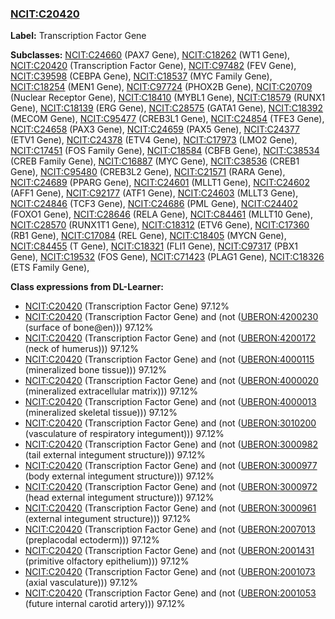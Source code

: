 
### [NCIT:C20420](http://purl.obolibrary.org/obo/NCIT_C20420)
**Label:** Transcription Factor Gene

**Subclasses:** [NCIT:C24660](http://purl.obolibrary.org/obo/NCIT_C24660) (PAX7 Gene), [NCIT:C18262](http://purl.obolibrary.org/obo/NCIT_C18262) (WT1 Gene), [NCIT:C20420](http://purl.obolibrary.org/obo/NCIT_C20420) (Transcription Factor Gene), [NCIT:C97482](http://purl.obolibrary.org/obo/NCIT_C97482) (FEV Gene), [NCIT:C39598](http://purl.obolibrary.org/obo/NCIT_C39598) (CEBPA Gene), [NCIT:C18537](http://purl.obolibrary.org/obo/NCIT_C18537) (MYC Family Gene), [NCIT:C18254](http://purl.obolibrary.org/obo/NCIT_C18254) (MEN1 Gene), [NCIT:C97724](http://purl.obolibrary.org/obo/NCIT_C97724) (PHOX2B Gene), [NCIT:C20709](http://purl.obolibrary.org/obo/NCIT_C20709) (Nuclear Receptor Gene), [NCIT:C18410](http://purl.obolibrary.org/obo/NCIT_C18410) (MYBL1 Gene), [NCIT:C18579](http://purl.obolibrary.org/obo/NCIT_C18579) (RUNX1 Gene), [NCIT:C18139](http://purl.obolibrary.org/obo/NCIT_C18139) (ERG Gene), [NCIT:C28575](http://purl.obolibrary.org/obo/NCIT_C28575) (GATA1 Gene), [NCIT:C18392](http://purl.obolibrary.org/obo/NCIT_C18392) (MECOM Gene), [NCIT:C95477](http://purl.obolibrary.org/obo/NCIT_C95477) (CREB3L1 Gene), [NCIT:C24854](http://purl.obolibrary.org/obo/NCIT_C24854) (TFE3 Gene), [NCIT:C24658](http://purl.obolibrary.org/obo/NCIT_C24658) (PAX3 Gene), [NCIT:C24659](http://purl.obolibrary.org/obo/NCIT_C24659) (PAX5 Gene), [NCIT:C24377](http://purl.obolibrary.org/obo/NCIT_C24377) (ETV1 Gene), [NCIT:C24378](http://purl.obolibrary.org/obo/NCIT_C24378) (ETV4 Gene), [NCIT:C17973](http://purl.obolibrary.org/obo/NCIT_C17973) (LMO2 Gene), [NCIT:C17451](http://purl.obolibrary.org/obo/NCIT_C17451) (FOS Family Gene), [NCIT:C18584](http://purl.obolibrary.org/obo/NCIT_C18584) (CBFB Gene), [NCIT:C38534](http://purl.obolibrary.org/obo/NCIT_C38534) (CREB Family Gene), [NCIT:C16887](http://purl.obolibrary.org/obo/NCIT_C16887) (MYC Gene), [NCIT:C38536](http://purl.obolibrary.org/obo/NCIT_C38536) (CREB1 Gene), [NCIT:C95480](http://purl.obolibrary.org/obo/NCIT_C95480) (CREB3L2 Gene), [NCIT:C21571](http://purl.obolibrary.org/obo/NCIT_C21571) (RARA Gene), [NCIT:C24689](http://purl.obolibrary.org/obo/NCIT_C24689) (PPARG Gene), [NCIT:C24601](http://purl.obolibrary.org/obo/NCIT_C24601) (MLLT1 Gene), [NCIT:C24602](http://purl.obolibrary.org/obo/NCIT_C24602) (AFF1 Gene), [NCIT:C92177](http://purl.obolibrary.org/obo/NCIT_C92177) (ATF1 Gene), [NCIT:C24603](http://purl.obolibrary.org/obo/NCIT_C24603) (MLLT3 Gene), [NCIT:C24846](http://purl.obolibrary.org/obo/NCIT_C24846) (TCF3 Gene), [NCIT:C24686](http://purl.obolibrary.org/obo/NCIT_C24686) (PML Gene), [NCIT:C24402](http://purl.obolibrary.org/obo/NCIT_C24402) (FOXO1 Gene), [NCIT:C28646](http://purl.obolibrary.org/obo/NCIT_C28646) (RELA Gene), [NCIT:C84461](http://purl.obolibrary.org/obo/NCIT_C84461) (MLLT10 Gene), [NCIT:C28570](http://purl.obolibrary.org/obo/NCIT_C28570) (RUNX1T1 Gene), [NCIT:C18312](http://purl.obolibrary.org/obo/NCIT_C18312) (ETV6 Gene), [NCIT:C17360](http://purl.obolibrary.org/obo/NCIT_C17360) (RB1 Gene), [NCIT:C17084](http://purl.obolibrary.org/obo/NCIT_C17084) (REL Gene), [NCIT:C18405](http://purl.obolibrary.org/obo/NCIT_C18405) (MYCN Gene), [NCIT:C84455](http://purl.obolibrary.org/obo/NCIT_C84455) (T Gene), [NCIT:C18321](http://purl.obolibrary.org/obo/NCIT_C18321) (FLI1 Gene), [NCIT:C97317](http://purl.obolibrary.org/obo/NCIT_C97317) (PBX1 Gene), [NCIT:C19532](http://purl.obolibrary.org/obo/NCIT_C19532) (FOS Gene), [NCIT:C71423](http://purl.obolibrary.org/obo/NCIT_C71423) (PLAG1 Gene), [NCIT:C18326](http://purl.obolibrary.org/obo/NCIT_C18326) (ETS Family Gene), 

**Class expressions from DL-Learner:**

- [NCIT:C20420](http://purl.obolibrary.org/obo/NCIT_C20420) (Transcription Factor Gene) 97.12%
- [NCIT:C20420](http://purl.obolibrary.org/obo/NCIT_C20420) (Transcription Factor Gene) and (not ([UBERON:4200230](http://purl.obolibrary.org/obo/UBERON_4200230) (surface of bone@en))) 97.12%
- [NCIT:C20420](http://purl.obolibrary.org/obo/NCIT_C20420) (Transcription Factor Gene) and (not ([UBERON:4200172](http://purl.obolibrary.org/obo/UBERON_4200172) (neck of humerus))) 97.12%
- [NCIT:C20420](http://purl.obolibrary.org/obo/NCIT_C20420) (Transcription Factor Gene) and (not ([UBERON:4000115](http://purl.obolibrary.org/obo/UBERON_4000115) (mineralized bone tissue))) 97.12%
- [NCIT:C20420](http://purl.obolibrary.org/obo/NCIT_C20420) (Transcription Factor Gene) and (not ([UBERON:4000020](http://purl.obolibrary.org/obo/UBERON_4000020) (mineralized extracellular matrix))) 97.12%
- [NCIT:C20420](http://purl.obolibrary.org/obo/NCIT_C20420) (Transcription Factor Gene) and (not ([UBERON:4000013](http://purl.obolibrary.org/obo/UBERON_4000013) (mineralized skeletal tissue))) 97.12%
- [NCIT:C20420](http://purl.obolibrary.org/obo/NCIT_C20420) (Transcription Factor Gene) and (not ([UBERON:3010200](http://purl.obolibrary.org/obo/UBERON_3010200) (vasculature of respiratory integument))) 97.12%
- [NCIT:C20420](http://purl.obolibrary.org/obo/NCIT_C20420) (Transcription Factor Gene) and (not ([UBERON:3000982](http://purl.obolibrary.org/obo/UBERON_3000982) (tail external integument structure))) 97.12%
- [NCIT:C20420](http://purl.obolibrary.org/obo/NCIT_C20420) (Transcription Factor Gene) and (not ([UBERON:3000977](http://purl.obolibrary.org/obo/UBERON_3000977) (body external integument structure))) 97.12%
- [NCIT:C20420](http://purl.obolibrary.org/obo/NCIT_C20420) (Transcription Factor Gene) and (not ([UBERON:3000972](http://purl.obolibrary.org/obo/UBERON_3000972) (head external integument structure))) 97.12%
- [NCIT:C20420](http://purl.obolibrary.org/obo/NCIT_C20420) (Transcription Factor Gene) and (not ([UBERON:3000961](http://purl.obolibrary.org/obo/UBERON_3000961) (external integument structure))) 97.12%
- [NCIT:C20420](http://purl.obolibrary.org/obo/NCIT_C20420) (Transcription Factor Gene) and (not ([UBERON:2007013](http://purl.obolibrary.org/obo/UBERON_2007013) (preplacodal ectoderm))) 97.12%
- [NCIT:C20420](http://purl.obolibrary.org/obo/NCIT_C20420) (Transcription Factor Gene) and (not ([UBERON:2001431](http://purl.obolibrary.org/obo/UBERON_2001431) (primitive olfactory epithelium))) 97.12%
- [NCIT:C20420](http://purl.obolibrary.org/obo/NCIT_C20420) (Transcription Factor Gene) and (not ([UBERON:2001073](http://purl.obolibrary.org/obo/UBERON_2001073) (axial vasculature))) 97.12%
- [NCIT:C20420](http://purl.obolibrary.org/obo/NCIT_C20420) (Transcription Factor Gene) and (not ([UBERON:2001053](http://purl.obolibrary.org/obo/UBERON_2001053) (future internal carotid artery))) 97.12%


